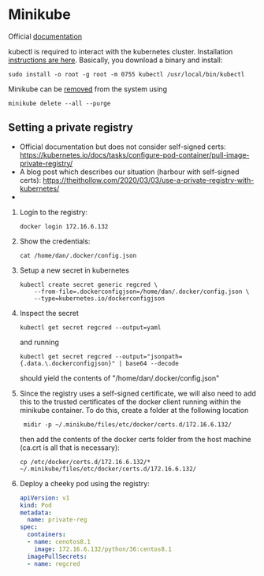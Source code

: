 # Minikube

Official [documentation](https://minikube.sigs.k8s.io/docs/start/)

kubectl is required to interact with the kubernetes cluster. Installation [instructions are here](https://kubernetes.io/docs/tasks/tools/install-kubectl-linux/#install-kubectl-binary-with-curl-on-linux).
Basically, you download a binary and install:
```shell
sudo install -o root -g root -m 0755 kubectl /usr/local/bin/kubectl
```

Minikube can be [removed](https://minikube.sigs.k8s.io/docs/commands/delete/) from the system using 
```shell
minikube delete --all --purge
```

## Setting a private registry

- Official documentation but does not consider self-signed certs: https://kubernetes.io/docs/tasks/configure-pod-container/pull-image-private-registry/
- A blog post which describes our situation (harbour with self-signed certs): https://theithollow.com/2020/03/03/use-a-private-registry-with-kubernetes/
- 

1) Login to the registry:
    ```shell
    docker login 172.16.6.132
    ```
2) Show the credentials:
    ```shell
    cat /home/dan/.docker/config.json
    ```
3) Setup a new secret in kubernetes
    ```shell
    kubectl create secret generic regcred \
        --from-file=.dockerconfigjson=/home/dan/.docker/config.json \
        --type=kubernetes.io/dockerconfigjson
    ```
4) Inspect the secret
    ```shell
    kubectl get secret regcred --output=yaml
    ```
    and running
    ```shell
    kubectl get secret regcred --output="jsonpath={.data.\.dockerconfigjson}" | base64 --decode
    ```
    should yield the contents of "/home/dan/.docker/config.json"

5) Since the registry uses a self-signed certificate, we will also need to add this to the trusted certificates of the 
docker client running within the minikube container. To do this, create a folder at the following location
   ```shell
    midir -p ~/.minikube/files/etc/docker/certs.d/172.16.6.132/
    ```
    then add the contents of the docker certs folder from the host machine (ca.crt is all that is necessary):
    ```shell
    cp /etc/docker/certs.d/172.16.6.132/*  ~/.minikube/files/etc/docker/certs.d/172.16.6.132/
    ```
6) Deploy a cheeky pod using the registry:
    ```yaml
    apiVersion: v1
    kind: Pod
    metadata:
      name: private-reg
    spec:
      containers:
      - name: cenotos8.1
        image: 172.16.6.132/python/36:centos8.1
      imagePullSecrets:
      - name: regcred
    ```
